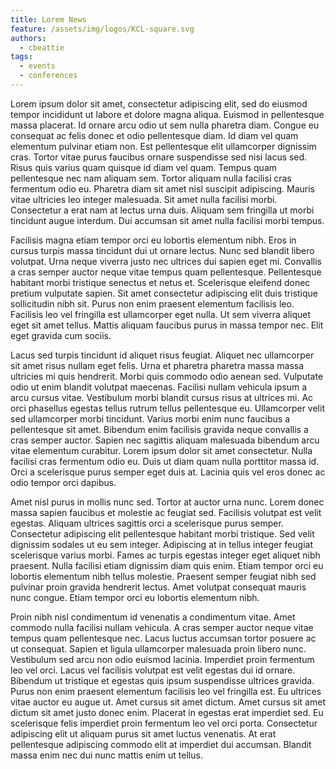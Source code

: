 ```yaml
---
title: Lorem News
feature: /assets/img/logos/KCL-square.svg
authors:
  - cbeattie
tags:
  - events
  - conferences
---
```


Lorem ipsum dolor sit amet, consectetur adipiscing elit, sed do eiusmod tempor incididunt ut labore et dolore magna aliqua. Euismod in pellentesque massa placerat. Id ornare arcu odio ut sem nulla pharetra diam. Congue eu consequat ac felis donec et odio pellentesque diam. Id diam vel quam elementum pulvinar etiam non. Est pellentesque elit ullamcorper dignissim cras. Tortor vitae purus faucibus ornare suspendisse sed nisi lacus sed. Risus quis varius quam quisque id diam vel quam. Tempus quam pellentesque nec nam aliquam sem. Tortor aliquam nulla facilisi cras fermentum odio eu. Pharetra diam sit amet nisl suscipit adipiscing. Mauris vitae ultricies leo integer malesuada. Sit amet nulla facilisi morbi. Consectetur a erat nam at lectus urna duis. Aliquam sem fringilla ut morbi tincidunt augue interdum. Dui accumsan sit amet nulla facilisi morbi tempus.

Facilisis magna etiam tempor orci eu lobortis elementum nibh. Eros in cursus turpis massa tincidunt dui ut ornare lectus. Nunc sed blandit libero volutpat. Urna neque viverra justo nec ultrices dui sapien eget mi. Convallis a cras semper auctor neque vitae tempus quam pellentesque. Pellentesque habitant morbi tristique senectus et netus et. Scelerisque eleifend donec pretium vulputate sapien. Sit amet consectetur adipiscing elit duis tristique sollicitudin nibh sit. Purus non enim praesent elementum facilisis leo. Facilisis leo vel fringilla est ullamcorper eget nulla. Ut sem viverra aliquet eget sit amet tellus. Mattis aliquam faucibus purus in massa tempor nec. Elit eget gravida cum sociis.

Lacus sed turpis tincidunt id aliquet risus feugiat. Aliquet nec ullamcorper sit amet risus nullam eget felis. Urna et pharetra pharetra massa massa ultricies mi quis hendrerit. Morbi quis commodo odio aenean sed. Vulputate odio ut enim blandit volutpat maecenas. Facilisi nullam vehicula ipsum a arcu cursus vitae. Vestibulum morbi blandit cursus risus at ultrices mi. Ac orci phasellus egestas tellus rutrum tellus pellentesque eu. Ullamcorper velit sed ullamcorper morbi tincidunt. Varius morbi enim nunc faucibus a pellentesque sit amet. Bibendum enim facilisis gravida neque convallis a cras semper auctor. Sapien nec sagittis aliquam malesuada bibendum arcu vitae elementum curabitur. Lorem ipsum dolor sit amet consectetur. Nulla facilisi cras fermentum odio eu. Duis ut diam quam nulla porttitor massa id. Orci a scelerisque purus semper eget duis at. Lacinia quis vel eros donec ac odio tempor orci dapibus.

Amet nisl purus in mollis nunc sed. Tortor at auctor urna nunc. Lorem donec massa sapien faucibus et molestie ac feugiat sed. Facilisis volutpat est velit egestas. Aliquam ultrices sagittis orci a scelerisque purus semper. Consectetur adipiscing elit pellentesque habitant morbi tristique. Sed velit dignissim sodales ut eu sem integer. Adipiscing at in tellus integer feugiat scelerisque varius morbi. Fames ac turpis egestas integer eget aliquet nibh praesent. Nulla facilisi etiam dignissim diam quis enim. Etiam tempor orci eu lobortis elementum nibh tellus molestie. Praesent semper feugiat nibh sed pulvinar proin gravida hendrerit lectus. Amet volutpat consequat mauris nunc congue. Etiam tempor orci eu lobortis elementum nibh.

Proin nibh nisl condimentum id venenatis a condimentum vitae. Amet commodo nulla facilisi nullam vehicula. A cras semper auctor neque vitae tempus quam pellentesque nec. Lacus luctus accumsan tortor posuere ac ut consequat. Sapien et ligula ullamcorper malesuada proin libero nunc. Vestibulum sed arcu non odio euismod lacinia. Imperdiet proin fermentum leo vel orci. Lacus vel facilisis volutpat est velit egestas dui id ornare. Bibendum ut tristique et egestas quis ipsum suspendisse ultrices gravida. Purus non enim praesent elementum facilisis leo vel fringilla est. Eu ultrices vitae auctor eu augue ut. Amet cursus sit amet dictum. Amet cursus sit amet dictum sit amet justo donec enim. Placerat in egestas erat imperdiet sed. Eu scelerisque felis imperdiet proin fermentum leo vel orci porta. Consectetur adipiscing elit ut aliquam purus sit amet luctus venenatis. At erat pellentesque adipiscing commodo elit at imperdiet dui accumsan. Blandit massa enim nec dui nunc mattis enim ut tellus.
